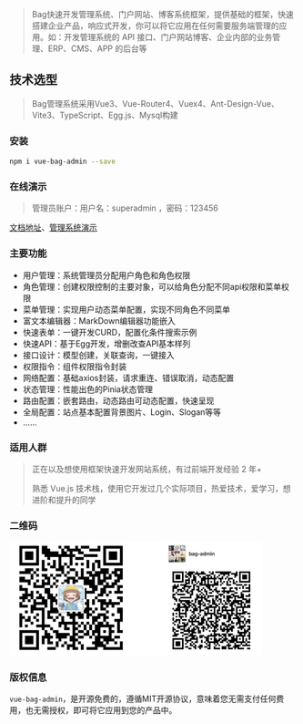 > Bag快速开发管理系统、门户网站、博客系统框架，提供基础的框架，快速搭建企业产品，响应式开发，你可以将它应用在任何需要服务端管理的应用。如：开发管理系统的 API 接口、门户网站博客、企业内部的业务管理、ERP、CMS、APP 的后台等

## 技术选型

> Bag管理系统采用Vue3、Vue-Router4、Vuex4、Ant-Design-Vue、Vite3、TypeScript、Egg.js、Mysql构建

### 安装

```bash
npm i vue-bag-admin --save
```

### 在线演示

> 管理员账户：用户名：superadmin ，密码：123456

[文档地址](https://vite.itnavs.com/doc/)、[管理系统演示](https://vite.itnavs.com/admin.html)

### 主要功能

- 用户管理：系统管理员分配用户角色和角色权限
- 角色管理：创建权限控制的主要对象，可以给角色分配不同api权限和菜单权限
- 菜单管理：实现用户动态菜单配置，实现不同角色不同菜单
- 富文本编辑器：MarkDown编辑器功能嵌入
- 快速表单：一键开发CURD，配置化条件搜索示例
- 快速API：基于Egg开发，增删改查API基本样列
- 接口设计：模型创建，关联查询，一键接入
- 权限指令：组件权限指令封装
- 网络配置：基础axios封装，请求重连、错误取消，动态配置
- 状态管理：性能出色的Pinia状态管理
- 路由配置：嵌套路由，动态路由可动态配置，快速呈现
- 全局配置：站点基本配置背景图片、Login、Slogan等等
- ......

### 适用人群

> 正在以及想使用框架快速开发网站系统，有过前端开发经验 2 年+
>
>熟悉 Vue.js 技术栈，使用它开发过几个实际项目，热爱技术，爱学习，想进阶和提升的同学

### 二维码

![](./wx.jpg)

### 版权信息

`vue-bag-admin`，是开源免费的，遵循MIT开源协议，意味着您无需支付任何费用，也无需授权，即可将它应用到您的产品中。
